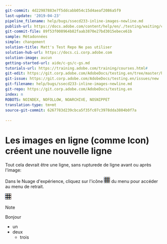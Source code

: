 ```yaml
---
git-commit: 4d22987883e7f5ddcabb054c15d4aeaf2086a5f9
last-update: '2019-04-23'
pipeline_filename: help/bugs/ssecd233-inline-images-newline.md
publish-url: https://docs.adobe.com/content/help/en/./testing/waiting/closed/ssecd233-inline-images-newline.html
git-commit-file: 89f53f008964b82faab3870e27bd3015ebece61b
sample: Métadonnées
simple: changement
solution-title: Matt's Test Repo Ne pas utiliser
solution-hub-url: https://docs.ci.corp.adobe.com
solution-image: aucun
getting-started-url: aide/c-gs/c-gs.md
tutorials-url: https://training.adobe.com/training/courses.html#
git-edit: https://git.corp.adobe.com/AdobeDocs/testing.en/tree/master/help/bugs/ssecd233-inline-images-newline.md
git-issue: https://git.corp.adobe.com/AdobeDocs/testing.en/issues/new
git-filename: help/bugs/ssecd233-inline-images-newline.md
git-repo: https://git.corp.adobe.com/AdobeDocs/testing.en
index: n
ROBOTS: NOINDEX, NOFOLLOW, NOARCHIVE, NOSNIPPET
translation-type: tm+mt
source-git-commit: 6267783d239cbca5f35fc07c3978dda3804b0f7a

---
```


# Les images en ligne (comme Icon) créent une nouvelle ligne

Tout cela devrait être une ligne, sans rupturede de ligne avant ou après l'image:

Dans le Nuage d'expérience, cliquez sur l'icône ![ ](icon.png) du menu pour accéder au menu de retrait.


[![](icon.png)](http://www.google.com)

>[!NOTE]
>Bonjour
>* un
>* deux
   >   * trois

